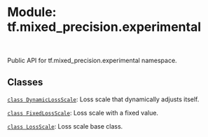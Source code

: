 <div itemscope itemtype="http://developers.google.com/ReferenceObject">
<meta itemprop="name" content="tf.mixed_precision.experimental" />
<meta itemprop="path" content="Stable" />
</div>

# Module: tf.mixed_precision.experimental


<table class="tfo-notebook-buttons tfo-api" align="left">
</table>



Public API for tf.mixed_precision.experimental namespace.



## Classes

[`class DynamicLossScale`](../../tf/mixed_precision/experimental/DynamicLossScale.md): Loss scale that dynamically adjusts itself.

[`class FixedLossScale`](../../tf/mixed_precision/experimental/FixedLossScale.md): Loss scale with a fixed value.

[`class LossScale`](../../tf/mixed_precision/experimental/LossScale.md): Loss scale base class.




